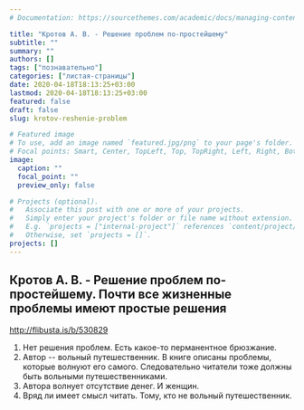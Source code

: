 ```yaml
---
# Documentation: https://sourcethemes.com/academic/docs/managing-content/

title: "Кротов А. В. - Решение проблем по-простейшему"
subtitle: ""
summary: ""
authors: []
tags: ["познавательно"]
categories: ["листая-страницы"]
date: 2020-04-18T18:13:25+03:00
lastmod: 2020-04-18T18:13:25+03:00
featured: false
draft: false
slug: krotov-reshenie-problem

# Featured image
# To use, add an image named `featured.jpg/png` to your page's folder.
# Focal points: Smart, Center, TopLeft, Top, TopRight, Left, Right, BottomLeft, Bottom, BottomRight.
image:
  caption: ""
  focal_point: ""
  preview_only: false

# Projects (optional).
#   Associate this post with one or more of your projects.
#   Simply enter your project's folder or file name without extension.
#   E.g. `projects = ["internal-project"]` references `content/project/deep-learning/index.md`.
#   Otherwise, set `projects = []`.
projects: []
---
```


## Кротов А. В. - Решение проблем по-простейшему. Почти все жизненные проблемы имеют простые решения

<http://flibusta.is/b/530829>

<!--more-->
  
1. Нет решения проблем. Есть какое-то перманентное брюзжание.
2. Автор -- вольный путешественник. В книге описаны проблемы, которые волнуют его самого. Следовательно читатели тоже должны быть вольными путешественниками.
3. Автора волнует отсутствие денег. И женщин.
4. Вряд ли имеет смысл читать. Тому, кто не вольный путешественник.
